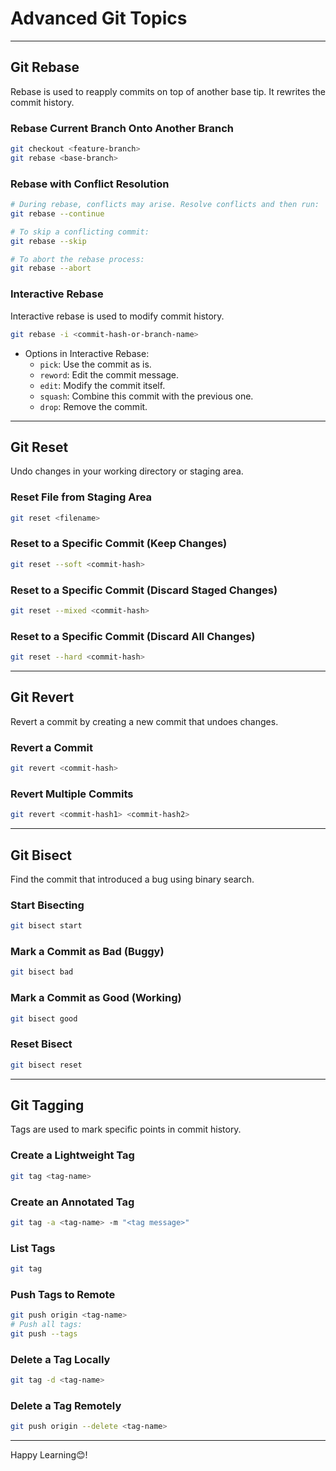 # Advanced Git Topics

---

## Git Rebase

Rebase is used to reapply commits on top of another base tip. It rewrites the commit history.

### Rebase Current Branch Onto Another Branch

```bash
git checkout <feature-branch>  
git rebase <base-branch>  
```

### Rebase with Conflict Resolution

```bash
# During rebase, conflicts may arise. Resolve conflicts and then run:  
git rebase --continue  

# To skip a conflicting commit:  
git rebase --skip  

# To abort the rebase process:  
git rebase --abort  
```

### Interactive Rebase

Interactive rebase is used to modify commit history.

```bash
git rebase -i <commit-hash-or-branch-name>  
```

* Options in Interactive Rebase:
  * `pick`: Use the commit as is.
  * `reword`: Edit the commit message.
  * `edit`: Modify the commit itself.
  * `squash`: Combine this commit with the previous one.
  * `drop`: Remove the commit.

---

## Git Reset

Undo changes in your working directory or staging area.

### Reset File from Staging Area

```bash
git reset <filename>  
```

### Reset to a Specific Commit (Keep Changes)

```bash
git reset --soft <commit-hash>  
```

### Reset to a Specific Commit (Discard Staged Changes)

```bash
git reset --mixed <commit-hash>  
```

### Reset to a Specific Commit (Discard All Changes)

```bash
git reset --hard <commit-hash>  
```

---

## Git Revert

Revert a commit by creating a new commit that undoes changes.

### Revert a Commit

```bash
git revert <commit-hash>  
```

### Revert Multiple Commits

```bash
git revert <commit-hash1> <commit-hash2>  
```

---

## Git Bisect

Find the commit that introduced a bug using binary search.

### Start Bisecting

```bash
git bisect start  
```

### Mark a Commit as Bad (Buggy)

```bash
git bisect bad  
```

### Mark a Commit as Good (Working)

```bash
git bisect good  
```

### Reset Bisect

```bash
git bisect reset  
```

---

## Git Tagging

Tags are used to mark specific points in commit history.

### Create a Lightweight Tag

```bash
git tag <tag-name>  
```

### Create an Annotated Tag

```bash
git tag -a <tag-name> -m "<tag message>"  
```

### List Tags

```bash
git tag  
```

### Push Tags to Remote

```bash
git push origin <tag-name>  
# Push all tags:  
git push --tags  
```

### Delete a Tag Locally

```bash
git tag -d <tag-name>  
```

### Delete a Tag Remotely

```bash
git push origin --delete <tag-name>  
```

---

Happy Learning😊!
